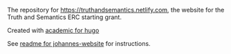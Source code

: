 The repository for https://truthandsemantics.netlify.com, the website for the Truth and Semantics ERC starting grant. 

Created with [academic for hugo](https://sourcethemes.com/academic/)

See [readme for johannes-website](https://github.com/catrincm/johannes-website/blob/master/README.md) for instructions.
